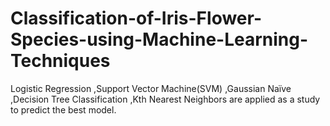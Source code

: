 # Classification-of-Iris-Flower-Species-using-Machine-Learning-Techniques
Logistic Regression ,Support Vector Machine(SVM) ,Gaussian Naïve ,Decision Tree Classification ,Kth Nearest Neighbors are applied as a study to predict the best model.
